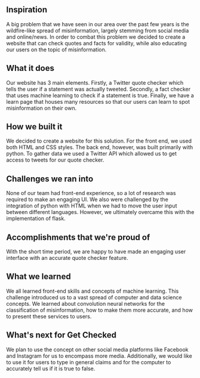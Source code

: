 ## Inspiration
A big problem that we have seen in our area over the past few years is the wildfire-like spread of misinformation, largely stemming from social media and online/news. In order to combat this problem we decided to create a website that can check quotes and facts for validity, while also educating our users on the topic of misinformation. 
## What it does
Our website has 3 main elements. Firstly, a Twitter quote checker which tells the user if a statement was actually tweeted. Secondly, a fact checker that uses machine learning to check if a statement is true. Finally, we have a learn page that houses many resources so that our users can learn to spot misinformation on their own. 
## How we built it
We decided to create a website for this solution. For the front end, we used both HTML and CSS styles. The back end, however, was built primarily with python. To gather data we used a Twitter API which allowed us to get access to tweets for our quote checker. 
## Challenges we ran into
None of our team had front-end experience, so  a lot of research was required to make an engaging UI. We also were challenged by the integration of python with HTML when we had to move the user input between different languages. However, we ultimately overcame this with the implementation of flask. 
## Accomplishments that we're proud of
With the short time period, we are happy to have made an engaging user interface with an accurate quote checker feature.
## What we learned
We all learned front-end skills and concepts of machine learning. This challenge introduced us to a vast spread of computer and data science concepts. We learned about convolution neural networks for the classification of misinformation, how to make them more accurate, and how to present these services to users. 
## What's next for Get Checked
We plan to use the concept on other social media platforms like Facebook and Instagram for us to encompass more media. Additionally, we would like to use it for users to type in general claims and for the computer to accurately tell us if it is true to false. 

